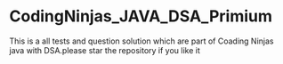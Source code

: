 # CodingNinjas_JAVA_DSA_Primium
This is a all tests and question solution which are part of Coading Ninjas java with DSA.please star the repository if you like it
